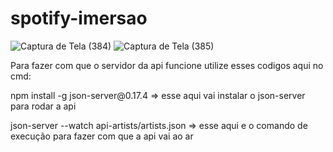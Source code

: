 # spotify-imersao
![Captura de Tela (384)](https://github.com/RennanXD/spotify-imersao/assets/91549549/cf5fe49e-23ef-44bf-a09d-0a5c680e0ce2)
![Captura de Tela (385)](https://github.com/RennanXD/spotify-imersao/assets/91549549/6186845f-70e5-483b-b524-1f0fd219b4cf)

Para fazer com que o servidor da api funcione utilize esses codigos aqui no cmd:

<p>npm install -g json-server@0.17.4 => esse aqui vai instalar o json-server para rodar a api</p>

<p>json-server --watch api-artists/artists.json => esse aqui e o comando de execução para fazer com que a api vai ao ar</p>
